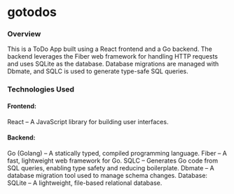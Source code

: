 # gotodos

### Overview

This is a ToDo App built using a React frontend and a Go backend. The backend leverages the Fiber web framework for handling HTTP requests and uses SQLite as the database. Database migrations are managed with Dbmate, and SQLC is used to generate type-safe SQL queries.

### Technologies Used

#### Frontend:

React – A JavaScript library for building user interfaces.

#### Backend:

Go (Golang) – A statically typed, compiled programming language.
Fiber – A fast, lightweight web framework for Go.
SQLC – Generates Go code from SQL queries, enabling type safety and reducing boilerplate.
Dbmate – A database migration tool used to manage schema changes.
Database:
SQLite – A lightweight, file-based relational database.
